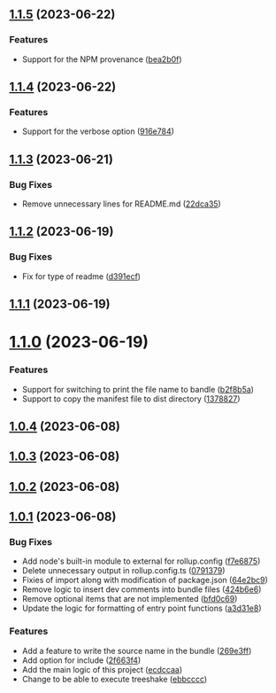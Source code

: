 ## [1.1.5](https://github.com/mato533/rollup-plugin-gas/compare/v1.1.4...v1.1.5) (2023-06-22)

### Features

- Support for the NPM provenance ([bea2b0f](https://github.com/mato533/rollup-plugin-gas/commit/bea2b0f5544717962149aab5ffe8b8bede82d423))

## [1.1.4](https://github.com/mato533/rollup-plugin-gas/compare/v1.1.3...v1.1.4) (2023-06-22)

### Features

- Support for the verbose option ([916e784](https://github.com/mato533/rollup-plugin-gas/commit/916e784e156118a05a7fd8bc247f291bfac25aeb))

## [1.1.3](https://github.com/mato533/rollup-plugin-gas/compare/v1.1.2...v1.1.3) (2023-06-21)

### Bug Fixes

- Remove unnecessary lines for README.md ([22dca35](https://github.com/mato533/rollup-plugin-gas/commit/22dca352b90facd8d1f1760ad1812ae073e152bf))

## [1.1.2](https://github.com/mato533/rollup-plugin-gas/compare/v1.1.1...v1.1.2) (2023-06-19)

### Bug Fixes

- Fix for type of readme ([d391ecf](https://github.com/mato533/rollup-plugin-gas/commit/d391ecf5d30b820648660e80400bafb6152d6762))

## [1.1.1](https://github.com/mato533/rollup-plugin-gas/compare/v1.1.0...v1.1.1) (2023-06-19)

# [1.1.0](https://github.com/mato533/rollup-plugin-gas/compare/v1.0.4...v1.1.0) (2023-06-19)

### Features

- Support for switching to print the file name to bandle ([b2f8b5a](https://github.com/mato533/rollup-plugin-gas/commit/b2f8b5a7167e5066759ee6ed1e6ed5217a9079a4))
- Support to copy the manifest file to dist directory ([1378827](https://github.com/mato533/rollup-plugin-gas/commit/1378827238f4e1a09b0b3dda2f3af57701899d39))

## [1.0.4](https://github.com/mato533/rollup-plugin-gas/compare/v1.0.3...v1.0.4) (2023-06-08)

## [1.0.3](https://github.com/mato533/rollup-plugin-gas/compare/v1.0.2...v1.0.3) (2023-06-08)

## [1.0.2](https://github.com/mato533/rollup-plugin-gas/compare/v1.0.1...v1.0.2) (2023-06-08)

## [1.0.1](https://github.com/mato533/rollup-plugin-gas/compare/ecdccaa9c6d72f2c04ee1d8aa65194655addf6aa...v1.0.1) (2023-06-08)

### Bug Fixes

- Add node's built-in module to external for rollup.config ([f7e6875](https://github.com/mato533/rollup-plugin-gas/commit/f7e687592808088aece1a86f9c2235e33e1f2167))
- Delete unnecessary output in rollup.config.ts ([0791379](https://github.com/mato533/rollup-plugin-gas/commit/0791379909def594e65017c2082472b0d04c5a2e))
- Fixies of import along with modification of package.json ([64e2bc9](https://github.com/mato533/rollup-plugin-gas/commit/64e2bc97863d1310d175a5fa97e4aaeb55ef343a))
- Remove logic to insert dev comments into bundle files ([424b6e6](https://github.com/mato533/rollup-plugin-gas/commit/424b6e62c71569641be78642fb4cf1c57ff533e4))
- Remove optional items that are not implemented ([bfd0c69](https://github.com/mato533/rollup-plugin-gas/commit/bfd0c6936c88e1772f532aaa8ec4780bf548ecec))
- Update the logic for formatting of entry point functions ([a3d31e8](https://github.com/mato533/rollup-plugin-gas/commit/a3d31e83efb79f5cba6d0d52e4c421b376266c36))

### Features

- Add a feature to write the source name in the bundle ([269e3ff](https://github.com/mato533/rollup-plugin-gas/commit/269e3ff05fb84b643bce3c5b2b86b56d94e6e202))
- Add option for include ([2f663f4](https://github.com/mato533/rollup-plugin-gas/commit/2f663f4e40dc31f4f408cadb412cd6080cfbdb07))
- Add the main logic of this project ([ecdccaa](https://github.com/mato533/rollup-plugin-gas/commit/ecdccaa9c6d72f2c04ee1d8aa65194655addf6aa))
- Change to be able to execute treeshake ([ebbcccc](https://github.com/mato533/rollup-plugin-gas/commit/ebbcccc92fc0eb50c378e74bedafd6769f974f79))
